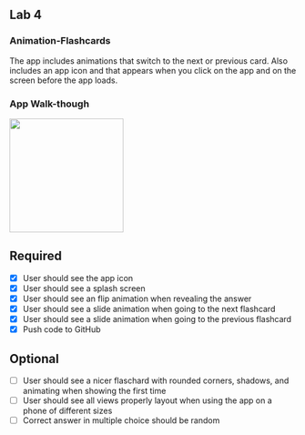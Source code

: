 ## Lab 4

### Animation-Flashcards
The app includes animations that switch to the next or previous card. Also includes an app icon and that appears when you click on the app and on the screen before the app loads.

### App Walk-though

<img src="http://g.recordit.co/Vpg3mIcdMb.gif" width=200><br>


## Required
- [x] User should see the app icon 
- [x] User should see a splash screen
- [x] User should see an flip animation when revealing the answer
- [x] User should see a slide animation when going to the next flashcard
- [x] User should see a slide animation when going to the previous flashcard
- [x] Push code to GitHub
## Optional
- [ ] User should see a nicer flaschard with rounded corners, shadows, and animating when showing the first time
- [ ] User should see all views properly layout when using the app on a phone of different sizes
- [ ] Correct answer in multiple choice should be random
